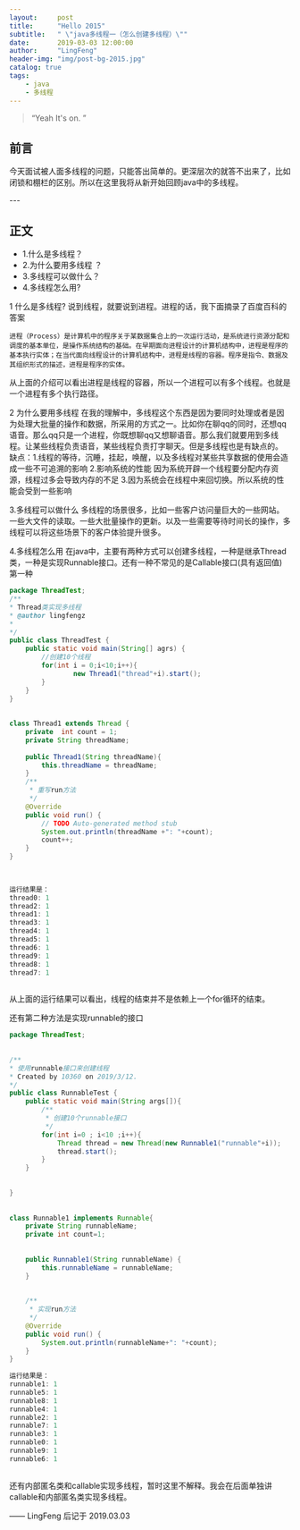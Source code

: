 ```yaml
---
layout:     post
title:      "Hello 2015"
subtitle:   " \"java多线程一（怎么创建多线程）\""
date:       2019-03-03 12:00:00
author:     "LingFeng"
header-img: "img/post-bg-2015.jpg"
catalog: true
tags:
    - java
    - 多线程
---
```


> “Yeah It's on. ”


## 前言

今天面试被人面多线程的问题，只能答出简单的。更深层次的就答不出来了，比如闭锁和棚栏的区别。所以在这里我将从新开始回顾java中的多线程。
 
 
<p id = "build"></p>
---

## 正文
 
* 1.什么是多线程？
* 2.为什么要用多线程 ？
* 3.多线程可以做什么？
* 4.多线程怎么用?
 
1 什么是多线程?
    说到线程，就要说到进程。进程的话，我下面摘录了百度百科的答案
 
    进程（Process）是计算机中的程序关于某数据集合上的一次运行活动，是系统进行资源分配和调度的基本单位，是操作系统结构的基础。在早期面向进程设计的计算机结构中，进程是程序的基本执行实体；在当代面向线程设计的计算机结构中，进程是线程的容器。程序是指令、数据及其组织形式的描述，进程是程序的实体。
 
从上面的介绍可以看出进程是线程的容器，所以一个进程可以有多个线程。也就是一个进程有多个执行路径。
 
2 为什么要用多线程
    在我的理解中，多线程这个东西是因为要同时处理或者是因为处理大批量的操作和数据，所采用的方式之一。比如你在聊qq的同时，还想qq语音。那么qq只是一个进程，你既想聊qq又想聊语音。那么我们就要用到多线程。让某些线程负责语音，某些线程负责打字聊天。但是多线程也是有缺点的。
缺点：1.线程的等待，沉睡，挂起，唤醒，以及多线程对某些共享数据的使用会造成一些不可追溯的影响
         2.影响系统的性能 因为系统开辟一个线程要分配内存资源，线程过多会导致内存的不足 
         3.因为系统会在线程中来回切换。所以系统的性能会受到一些影响
 
3.多线程可以做什么
    多线程的场景很多，比如一些客户访问量巨大的一些网站。一些大文件的读取。一些大批量操作的更新。以及一些需要等待时间长的操作，多线程可以将这些场景下的客户体验提升很多。
 
4.多线程怎么用
    在java中，主要有两种方式可以创建多线程，一种是继承Thread类，一种是实现Runnable接口。还有一种不常见的是Callable接口(具有返回值)
    第一种
```java 
package ThreadTest;
/**
* Thread类实现多线程
* @author lingfengz
*
*/
public class ThreadTest {
    public static void main(String[] agrs) {
        //创建10个线程
        for(int i = 0;i<10;i++){
                new Thread1("thread"+i).start();
        }
    }
}
 
 
class Thread1 extends Thread {
    private  int count = 1;
    private String threadName;
 
    public Thread1(String threadName){
        this.threadName = threadName;
    }
    /**
     * 重写run方法
     */
    @Override
    public void run() {
        // TODO Auto-generated method stub
        System.out.println(threadName +": "+count);
        count++;
    }
}
 

 
运行结果是：
thread0: 1
thread2: 1
thread1: 1
thread3: 1
thread4: 1
thread5: 1
thread6: 1
thread9: 1
thread8: 1
thread7: 1
 
```
 
 
 从上面的运行结果可以看出，线程的结束并不是依赖上一个for循环的结束。
 
还有第二种方法是实现runnable的接口
 
 
```java
package ThreadTest;
 
 
/**
* 使用runnable接口来创建线程
* Created by 10360 on 2019/3/12.
*/
public class RunnableTest {
    public static void main(String args[]){
        /**
         * 创建10个runnable接口
         */
        for(int i=0 ; i<10 ;i++){
            Thread thread = new Thread(new Runnable1("runnable"+i));
            thread.start();
        }
    }
 
 
}
 
 
class Runnable1 implements Runnable{
    private String runnableName;
    private int count=1;
 
 
    public Runnable1(String runnableName) {
        this.runnableName = runnableName;
    }
 
 
    /**
     * 实现run方法
     */
    @Override
    public void run() {
        System.out.println(runnableName+": "+count);
    }
}
 
运行结果是：
runnable1: 1
runnable5: 1
runnable8: 1
runnable4: 1
runnable2: 1
runnable7: 1
runnable3: 1
runnable0: 1
runnable9: 1
runnable6: 1
 
```
 
还有内部匿名类和callable实现多线程，暂时这里不解释。我会在后面单独讲callable和内部匿名类实现多线程。

—— LingFeng 后记于 2019.03.03
